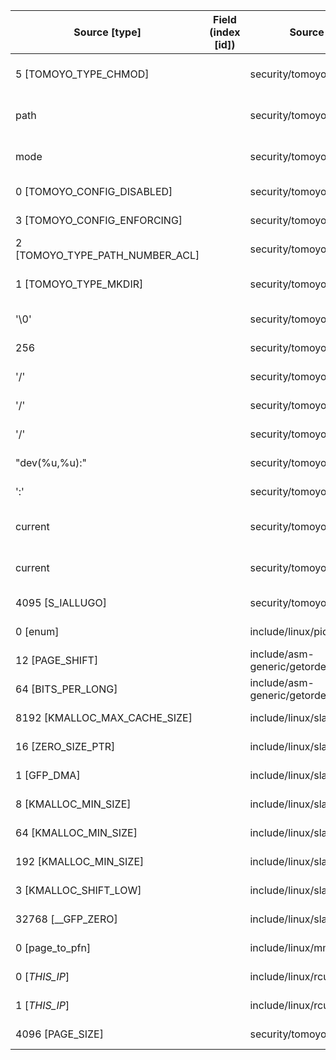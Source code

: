 | Source  [type]                  | Field (index [id]) | Source Location                   | Label at Source              |
|---------------------------------|--------------------|-----------------------------------|------------------------------|
| 5 [TOMOYO_TYPE_CHMOD]           |                    | security/tomoyo/tomoyo.c:363      | operation, static, mediator  |
| path                            |                    | security/tomoyo/tomoyo.c:361      | object, dynamic, input       |
| mode                            |                    | security/tomoyo/tomoyo.c:361      | operation, dynamic, input    |
| 0 [TOMOYO_CONFIG_DISABLED]      |                    | security/tomoyo/file.c:702        | all, static, mediator        |
| 3 [TOMOYO_CONFIG_ENFORCING]     |                    | security/tomoyo/file.c:721        | all, static, mediator        |
| 2 [TOMOYO_TYPE_PATH_NUMBER_ACL] |                    | security/tomoyo/file.c:710        | all, static, mediator        |
| 1 [TOMOYO_TYPE_MKDIR]           |                    | security/tomoyo/file.c:708        | operation, static, mediator  |
| '\0'                            |                    | security/tomoyo/realpath.c:269    | all, static, mediator        |
| 256                             |                    | security/tomoyo/realpath.c:125    | all, static, mediator        |
| '/'                             |                    | security/tomoyo/realpath.c:158    | all, static, mediator        |
| '/'                             |                    | security/tomoyo/realpath.c:127    | all, static, mediator        |
| '/'                             |                    | security/tomoyo/realpath.c:130    | all, static, mediator        |
| "dev(%u,%u):"                   |                    | security/tomoyo/realpath.c:185    | all, static, mediator        |
| ':'                             |                    | security/tomoyo/realpath.c:203    | all, static, mediator        |
| current                         |                    | security/tomoyo/common.h:1139     | subject, dynamic, external   |
| current                         |                    | security/tomoyo/common.h:1124     | subject, dynamic, external   |
| 4095 [S_IALLUGO]                |                    | security/tomoyo/tomoyo.c:364      | all, static, external        |
| 0 [enum]                        |                    | include/linux/pid.h:6             | all, static, external        |
| 12 [PAGE_SHIFT]                 |                    | include/asm-generic/getorder.h:18 | all, static, external        |
| 64 [BITS_PER_LONG]              |                    | include/asm-generic/getorder.h:19 | all, static, external        |
| 8192 [KMALLOC_MAX_CACHE_SIZE]   |                    | include/linux/slab.h:415          | all, static, external        |
| 16 [ZERO_SIZE_PTR]              |                    | include/linux/slab.h:422          | all, static, external        |
| 1 [GFP_DMA]                     |                    | include/linux/slab.h:418          | all, static, external        |
| 8 [KMALLOC_MIN_SIZE]            |                    | include/linux/slab.h:252          | all, static, external        |
| 64 [KMALLOC_MIN_SIZE]           |                    | include/linux/slab.h:255          | all, static, external        |
| 192 [KMALLOC_MIN_SIZE]          |                    | include/linux/slab.h:257          | all, static, external        |
| 3 [KMALLOC_SHIFT_LOW]           |                    | include/linux/slab.h:253          | all, static, external        |
| 32768 [__GFP_ZERO]              |                    | include/linux/slab.h:578          | all, static, external        |
| 0 [page_to_pfn]                 |                    | include/linux/mm.h:951            | all, static, external        |
| 0 [_THIS_IP_]                   |                    | include/linux/rcupdate.h:418      | all, static, external        |
| 1 [_THIS_IP_]                   |                    | include/linux/rcupdate.h:423      | all, static, external        |
| 4096 [PAGE_SIZE]                |                    | security/tomoyo/common.h:1306     | all, static, external        |